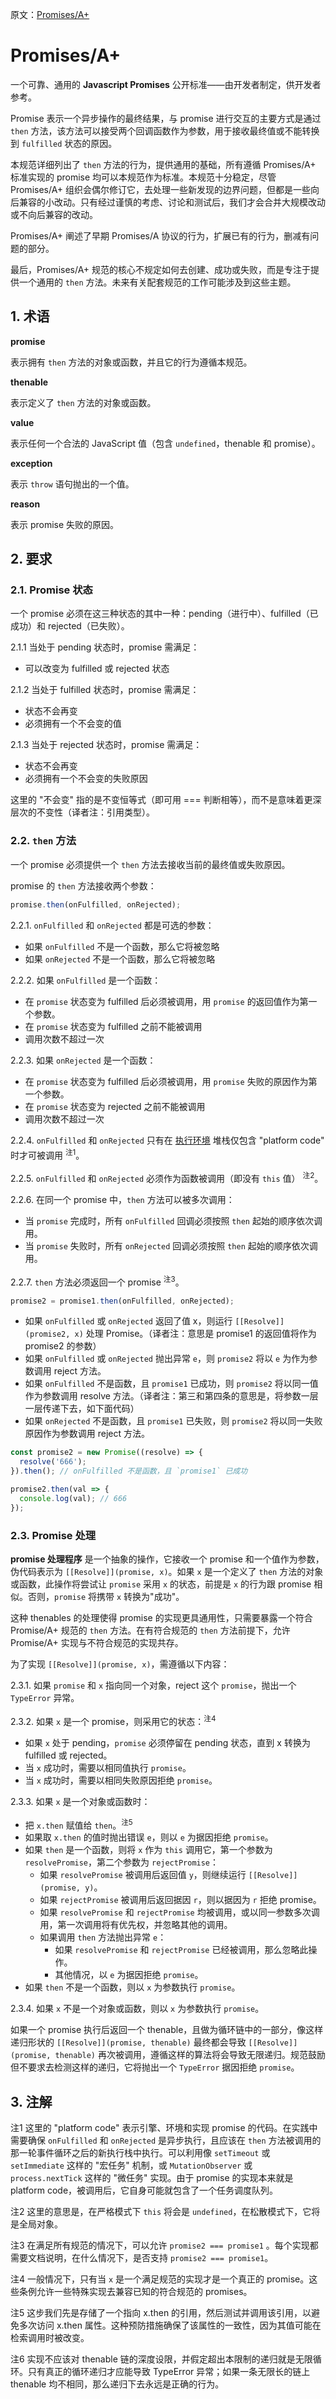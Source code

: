 原文：[Promises/A+](https://promisesaplus.com/)

# Promises/A+
一个可靠、通用的 **Javascript Promises** 公开标准——由开发者制定，供开发者参考。

Promise 表示一个异步操作的最终结果，与 promise 进行交互的主要方式是通过 `then` 方法，该方法可以接受两个回调函数作为参数，用于接收最终值或不能转换到 `fulfilled` 状态的原因。

本规范详细列出了 `then` 方法的行为，提供通用的基础，所有遵循 Promises/A+ 标准实现的 promise 均可以本规范作为标准。本规范十分稳定，尽管 Promises/A+ 组织会偶尔修订它，去处理一些新发现的边界问题，但都是一些向后兼容的小改动。只有经过谨慎的考虑、讨论和测试后，我们才会合并大规模改动或不向后兼容的改动。

Promises/A+ 阐述了早期 Promises/A 协议的行为，扩展已有的行为，删减有问题的部分。

最后，Promises/A+ 规范的核心不规定如何去创建、成功或失败，而是专注于提供一个通用的 `then` 方法。未来有关配套规范的工作可能涉及到这些主题。

## 1. 术语
**promise**

表示拥有 `then` 方法的对象或函数，并且它的行为遵循本规范。

**thenable**

表示定义了 `then` 方法的对象或函数。

**value**

表示任何一个合法的 JavaScript 值（包含 `undefined`，thenable 和 promise）。

**exception**

表示 `throw` 语句抛出的一个值。

**reason**

表示 promise 失败的原因。

## 2. 要求

### 2.1. Promise 状态
一个 promise 必须在这三种状态的其中一种：pending（进行中）、fulfilled（已成功）和 rejected（已失败）。

2.1.1 当处于 pending 状态时，promise 需满足：
- 可以改变为 fulfilled 或 rejected 状态

2.1.2 当处于 fulfilled 状态时，promise 需满足：
- 状态不会再变
- 必须拥有一个不会变的值

2.1.3 当处于 rejected 状态时，promise 需满足：
- 状态不会再变
- 必须拥有一个不会变的失败原因

这里的 "不会变" 指的是不变恒等式（即可用 === 判断相等），而不是意味着更深层次的不变性（译者注：引用类型）。

### 2.2. `then` 方法
一个 promise 必须提供一个 `then` 方法去接收当前的最终值或失败原因。

promise 的 `then` 方法接收两个参数：
```js
promise.then(onFulfilled, onRejected);
```

2.2.1. `onFulfilled` 和 `onRejected` 都是可选的参数：
- 如果 `onFulfilled` 不是一个函数，那么它将被忽略
- 如果 `onRejected` 不是一个函数，那么它将被忽略

2.2.2. 如果 `onFulfilled` 是一个函数：
- 在 `promise` 状态变为 fulfilled 后必须被调用，用 `promise` 的返回值作为第一个参数。
- 在 `promise` 状态变为 fulfilled 之前不能被调用
- 调用次数不超过一次

2.2.3. 如果 `onRejected` 是一个函数：
- 在 `promise` 状态变为 fulfilled 后必须被调用，用 `promise` 失败的原因作为第一个参数。
- 在 `promise` 状态变为 rejected 之前不能被调用
- 调用次数不超过一次

2.2.4. `onFulfilled` 和 `onRejected` 只有在 [执行环境](https://es5.github.io/#x10.3) 堆栈仅包含 "platform code" 时才可被调用 <sup>注1</sup>。

2.2.5. `onFulfilled` 和 `onRejected` 必须作为函数被调用（即没有 `this` 值） <sup>注2</sup>。

2.2.6. 在同一个 promise 中，`then` 方法可以被多次调用：
- 当 `promise` 完成时，所有 `onFulfilled` 回调必须按照 `then` 起始的顺序依次调用。
- 当 `promise` 失败时，所有 `onRejected` 回调必须按照 `then` 起始的顺序依次调用。

2.2.7. `then` 方法必须返回一个 promise <sup>注3</sup>。
```js
promise2 = promise1.then(onFulfilled, onRejected);
```
- 如果 `onFulfilled` 或 `onRejected` 返回了值 x，则运行 `[[Resolve]](promise2, x)` 处理 Promise。（译者注：意思是 promise1 的返回值将作为 promise2 的参数）
- 如果 `onFulfilled` 或 `onRejected` 抛出异常 `e`，则 `promise2` 将以 `e` 为作为参数调用 reject 方法。
- 如果 `onFulfilled` 不是函数，且 `promise1` 已成功，则 `promise2` 将以同一值作为参数调用 resolve 方法。（译者注：第三和第四条的意思是，将参数一层一层传递下去，如下面代码）
- 如果 `onRejected` 不是函数，且 `promise1` 已失败，则 `promise2` 将以同一失败原因作为参数调用 reject 方法。

```js
const promise2 = new Promise((resolve) => {
  resolve('666');
}).then(); // onFulfilled 不是函数，且 `promise1` 已成功

promise2.then(val => {
  console.log(val); // 666
});
```

### 2.3. Promise 处理
**promise 处理程序** 是一个抽象的操作，它接收一个 promise 和一个值作为参数，伪代码表示为 `[[Resolve]](promise, x)`。如果 `x` 是一个定义了 `then` 方法的对象或函数，此操作将尝试让 `promise` 采用 `x` 的状态，前提是 `x` 的行为跟 promise 相似。否则，`promise` 将携带 `x` 转换为"成功"。

这种 thenables 的处理使得 promise 的实现更具通用性，只需要暴露一个符合 Promise/A+ 规范的 `then` 方法。在有符合规范的 `then` 方法前提下，允许 Promise/A+ 实现与不符合规范的实现共存。

为了实现 `[[Resolve]](promise, x)`，需遵循以下内容：

2.3.1. 如果 `promise` 和 `x` 指向同一个对象，reject 这个 `promise`，抛出一个 `TypeError` 异常。

2.3.2. 如果 `x` 是一个 promise，则采用它的状态：<sup>注4</sup>
- 如果 `x` 处于 pending，`promise` 必须停留在 pending 状态，直到 x 转换为 fulfilled 或 rejected。
- 当 `x` 成功时，需要以相同值执行 `promise`。
- 当 `x` 成功时，需要以相同失败原因拒绝 `promise`。

2.3.3. 如果 `x` 是一个对象或函数时：
- 把 `x.then` 赋值给 `then`。<sup>注5</sup>
- 如果取 `x.then` 的值时抛出错误 `e`，则以 `e` 为据因拒绝 `promise`。
- 如果 `then` 是一个函数，则将 `x` 作为 `this` 调用它，第一个参数为 `resolvePromise`，第二个参数为 `rejectPromise`：
  - 如果 `resolvePromise` 被调用后返回值 `y`，则继续运行 `[[Resolve]](promise, y)`。
  - 如果 `rejectPromise` 被调用后返回据因 `r`，则以据因为 `r` 拒绝 promise。
  - 如果 `resolvePromise` 和 `rejectPromise` 均被调用，或以同一参数多次调用，第一次调用将有优先权，并忽略其他的调用。
  - 如果调用 `then` 方法抛出异常 `e`：
    - 如果 `resolvePromise` 和 `rejectPromise` 已经被调用，那么忽略此操作。
    - 其他情况，以 `e` 为据因拒绝 `promise`。
- 如果 `then` 不是一个函数，则以 `x` 为参数执行 `promise`。

2.3.4. 如果 `x` 不是一个对象或函数，则以 `x` 为参数执行 `promise`。

如果一个 promise 执行后返回一个 thenable，且做为循环链中的一部分，像这样递归形状的 `[[Resolve]](promise, thenable)` 最终都会导致 `[[Resolve]](promise, thenable)` 再次被调用，遵循这样的算法将会导致无限递归。规范鼓励但不要求去检测这样的递归，它将抛出一个 `TypeError` 据因拒绝 `promise`。

## 3. 注解
注1 这里的 "platform code" 表示引擎、环境和实现 promise 的代码。在实践中需要确保 `onFulfilled` 和 `onRejected` 是异步执行，且应该在 `then` 方法被调用的那一轮事件循环之后的新执行栈中执行。可以利用像 `setTimeout` 或 `setImmediate` 这样的 "宏任务" 机制，或 `MutationObserver` 或 `process.nextTick` 这样的 "微任务" 实现。由于 promise 的实现本来就是 platform code，被调用后，它自身可能就包含了一个任务调度队列。

注2 这里的意思是，在严格模式下 `this` 将会是 `undefined`，在松散模式下，它将是全局对象。

注3 在满足所有规范的情况下，可以允许 `promise2 === promise1` 。每个实现都需要文档说明，在什么情况下，是否支持 `promise2 === promise1`。

注4 一般情况下，只有当 `x` 是一个满足规范的实现才是一个真正的 promise。这些条例允许一些特殊实现去兼容已知的符合规范的 promises。

注5 这步我们先是存储了一个指向 x.then 的引用，然后测试并调用该引用，以避免多次访问 x.then 属性。这种预防措施确保了该属性的一致性，因为其值可能在检索调用时被改变。

注6 实现不应该对 thenable 链的深度设限，并假定超出本限制的递归就是无限循环。只有真正的循环递归才应能导致 TypeError 异常；如果一条无限长的链上 thenable 均不相同，那么递归下去永远是正确的行为。
